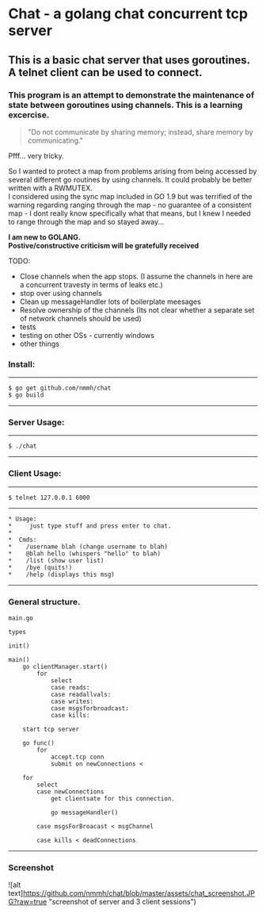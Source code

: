 
# Chat - a golang chat concurrent tcp server
## This is a basic chat server that uses goroutines. A telnet client can be used to connect.
### This program is an __attempt__ to demonstrate the maintenance of state between goroutines using channels. This is a learning excercise.

>"Do not communicate by sharing memory; instead, share memory by communicating."

Pfff... very tricky.

So I wanted to protect a map from problems arising from being accessed by several different go routines by using channels. 
It could probably be better written with a RWMUTEX.   
I considered using the sync map included in GO 1.9 but was terrified of the warning regarding ranging through the map - no guarantee of a consistent map - I dont really know specifically what that means, but I knew I needed to range through the map and so stayed away...

**I am new to GOLANG.**  
**Postive/constructive criticism will be gratefully received**

TODO:  
* Close channels when the app stops. (I assume the channels in here are a concurrent travesty in terms of leaks etc.)
* stop over using channels 
* Clean up messageHandler lots of boilerplate meesages
* Resolve ownership of the channels (Its not clear whether a separate set of network channels should be used)
* tests
* testing on other OSs - currently windows
* other things

### Install:  
____________
```
$ go get github.com/nmmh/chat
$ go build
```
____________
### Server Usage:  
____________
```
$ ./chat
```
____________

### Client Usage:  
____________
```
$ telnet 127.0.0.1 6000
```
____________
```
* Usage:
*     just type stuff and press enter to chat.
*
*  Cmds:
*    /username blah (change username to blah)
*    @blah hello (whispers "hello" to blah)
*    /list (show user list)
*    /bye (quits!)
*    /help (displays this msg)
```
____________

### General structure.  
```
main.go

types

init()

main()
	go clientManager.start()		
		for
			select
			case reads:
			case readallvals:
			case writes:
			case msgsforbroadcast:
			case kills:
		
	start tcp server
	
	go func()
		for 
			accept.tcp conn			
			submit on newConnections <		
		
	for 
		select
		case newConnections
			get clientsate for this connection.
			
			go messageHandler()
			
		case msgsForBroacast < msgChannel 
		
		case kills < deadConnections
```
___________			
### Screenshot
![alt text]https://github.com/nmmh/chat/blob/master/assets/chat_screenshot.JPG?raw=true "screenshot of server and 3 client sessions")